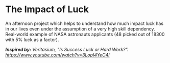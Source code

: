 # The Impact of Luck
An afternoon project which helps to understand how much impact luck has in our lives even under the assumption of a very high skill dependency. Real-world example of NASA astronauts applicants (48 picked out of 18300 with 5% luck as a factor).

_**Inspired by:** Veritasium, "Is Success Luck or Hard Work?". https://www.youtube.com/watch?v=3LopI4YeC4I_
